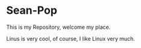 # Sean-Pop
This is my Repository, welcome my place.

Linus is very cool, of course, I like Linux very much.
